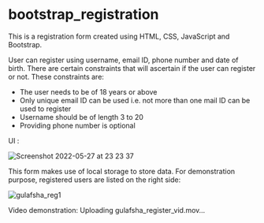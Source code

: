 # bootstrap_registration
This is a registration form created using HTML, CSS, JavaScript and Bootstrap.

User can register using username, email ID, phone number and date of birth. There are certain constraints that will ascertain if the user can register or not. These constraints are:
- The user needs to be of 18 years or above
- Only unique email ID can be used i.e. not more than one mail ID can be used to register
- Username should be of length 3 to 20
- Providing phone number is optional

UI :

![Screenshot 2022-05-27 at 23 23 37](https://user-images.githubusercontent.com/74822950/170766040-6f446171-6ff5-4f39-9540-3b9468ae3319.png)



This form makes use of local storage to store data. For demonstration purpose, registered users are listed on the right side:

![gulafsha_reg1](https://user-images.githubusercontent.com/74822950/170765989-288e1d3a-03d3-4932-929a-df29706d2721.png)

Video demonstration:
Uploading gulafsha_register_vid.mov…

